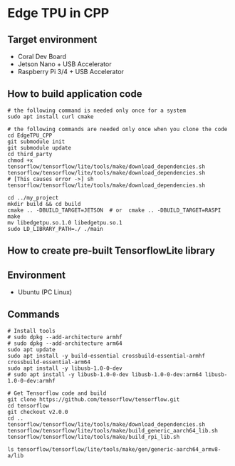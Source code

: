 # Edge TPU in CPP
## Target environment
- Coral Dev Board
- Jetson Nano + USB Accelerator
- Raspberry Pi 3/4 + USB Accelerator


## How to build application code
```
# the following command is needed only once for a system
sudo apt install curl cmake

# the following commands are needed only once when you clone the code
cd EdgeTPU_CPP
git submodule init
git submodule update
cd third_party
chmod +x tensorflow/tensorflow/lite/tools/make/download_dependencies.sh
tensorflow/tensorflow/lite/tools/make/download_dependencies.sh
# [This causes error ->] sh tensorflow/tensorflow/lite/tools/make/download_dependencies.sh

cd ../my_project
mkdir build && cd build
cmake .. -DBUILD_TARGET=JETSON  # or  cmake .. -DBUILD_TARGET=RASPI
make
mv libedgetpu.so.1.0 libedgetpu.so.1
sudo LD_LIBRARY_PATH=./ ./main

```

## How to create pre-built TensorflowLite library
## Environment
- Ubuntu (PC Linux)

## Commands
```
# Install tools
# sudo dpkg --add-architecture armhf
# sudo dpkg --add-architecture arm64
sudo apt update
sudo apt install -y build-essential crossbuild-essential-armhf crossbuild-essential-arm64
sudo apt install -y libusb-1.0-0-dev
# sudo apt install -y libusb-1.0-0-dev libusb-1.0-0-dev:arm64 libusb-1.0-0-dev:armhf

# Get Tensorflow code and build
git clone https://github.com/tensorflow/tensorflow.git
cd tensorflow
git checkout v2.0.0
cd ..
tensorflow/tensorflow/lite/tools/make/download_dependencies.sh
tensorflow/tensorflow/lite/tools/make/build_generic_aarch64_lib.sh
tensorflow/tensorflow/lite/tools/make/build_rpi_lib.sh 

ls tensorflow/tensorflow/lite/tools/make/gen/generic-aarch64_armv8-a/lib
```

